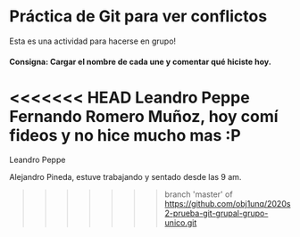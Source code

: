 # Práctica de Git para ver conflictos 

Esta es una actividad para hacerse en grupo! 

#### Consigna: Cargar el nombre de cada une y comentar qué hiciste hoy.

<<<<<<< HEAD
Leandro Peppe
Fernando Romero Muñoz, hoy comí fideos y no hice mucho mas :P
=======


Leandro Peppe



Alejandro Pineda, estuve trabajando y sentado desde las 9 am.
>>>>>>> branch 'master' of https://github.com/obj1unq/2020s2-prueba-git-grupal-grupo-unico.git
